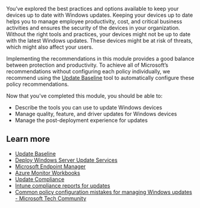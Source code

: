 You’ve explored the best practices and options available to keep your devices up to date with Windows updates. Keeping your devices up to date helps you to manage employee productivity, cost, and critical business activities and ensures the security of the devices in your organization. Without the right tools and practices, your devices might not be up to date with the latest Windows updates. These devices might be at risk of threats, which might also affect your users.

Implementing the recommendations in this module provides a good balance between protection and productivity. To achieve all of Microsoft’s recommendations without configuring each policy individually, we recommend using the [Update Baseline](https://www.microsoft.com/download/details.aspx?id=101056) tool to automatically configure these policy recommendations.

Now that you’ve completed this module, you should be able to:

- Describe the tools you can use to update Windows devices
- Manage quality, feature, and driver updates for Windows devices
- Manage the post-deployment experience for updates

## Learn more 

- [Update Baseline]( https://www.microsoft.com/download/details.aspx?id=101056) 
- [Deploy Windows Server Update Services](https://docs.microsoft.com/windows-server/administration/windows-server-update-services/deploy/deploy-windows-server-update-services)
- [Microsoft Endpoint Manager](https://endpoint.microsoft.com/#home?azure-portal=true)
- [Azure Monitor Workbooks](https://docs.microsoft.com/azure/azure-monitor/platform/workbooks-overview?azure-portal=true)
- [Update Compliance](https://docs.microsoft.com/windows/deployment/update/update-compliance-get-started?azure-portal=true)
- [Intune compliance reports for updates](https://docs.microsoft.com/mem/intune/protect/windows-update-compliance-reports?azure-portal=true)
- [Common policy configuration mistakes for managing Windows updates - Microsoft Tech Community](https://techcommunity.microsoft.com/t5/windows-it-pro-blog/common-policy-configuration-mistakes-for-managing-windows/ba-p/2077328)
